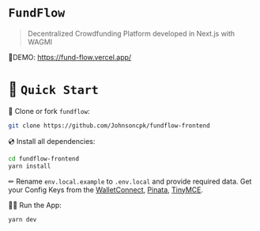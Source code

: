 # `FundFlow`

> Decentralized Crowdfunding Platform developed in Next.js with WAGMI

🚀DEMO: https://fund-flow.vercel.app/

# 🚀 `Quick Start`

📄 Clone or fork `fundflow`:

```sh
git clone https://github.com/Johnsoncpk/fundflow-frontend
```

💿 Install all dependencies:

```sh
cd fundflow-frontend
yarn install
```

✏ Rename `env.local.example` to `.env.local` and provide required data. Get your Config Keys from the [WalletConnect](https://walletconnect.com/), [Pinata](https://www.pinata.cloud/), [TinyMCE](https://www.tiny.cloud/).

🚴‍♂️ Run the App:

```sh
yarn dev
```